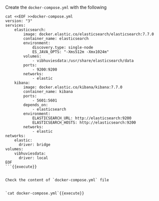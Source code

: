 Create the `docker-compose.yml` with the following

```
cat <<EOF >>docker-compose.yml
version: "3"
services:
    elasticsearch:
        image: docker.elastic.co/elasticsearch/elasticsearch:7.7.0
        container_name: elasticsearch
        environment:
            discovery.type: single-node
            ES_JAVA_OPTS: "-Xms512m -Xmx1024m"
        volumes:
            - vibhuviesdata:/usr/share/elasticsearch/data
        ports:
            - 9200:9200
        networks:
            - elastic
    kibana:
        image: docker.elastic.co/kibana/kibana:7.7.0
        container_name: kibana
        ports:
            - 5601:5601
        depends_on:
            - elasticsearch
        environment:
            ELASTICSEARCH_URL: http://elasticsearch:9200
            ELASTICSEARCH_HOSTS: http://elasticsearch:9200
        networks:
            - elastic
networks:
    elastic:
      driver: bridge  
volumes:
    vibhuviesdata:
      driver: local
EOF
```{{execute}}


Check the content of `docker-compose.yml` file 


`cat docker-compose.yml`{{execute}}



